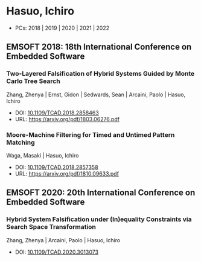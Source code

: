 # Hasuo, Ichiro

* PCs: 2018 | 2019 | 2020 | 2021 | 2022

## EMSOFT 2018: 18th International Conference on Embedded Software

### Two-Layered Falsification of Hybrid Systems Guided by Monte Carlo Tree Search
Zhang, Zhenya | Ernst, Gidon | Sedwards, Sean | Arcaini, Paolo | Hasuo, Ichiro
* DOI: [10.1109/TCAD.2018.2858463](https://doi.org/10.1109/TCAD.2018.2858463)
* URL: <https://arxiv.org/pdf/1803.06276.pdf>

### Moore-Machine Filtering for Timed and Untimed Pattern Matching
Waga, Masaki | Hasuo, Ichiro
* DOI: [10.1109/TCAD.2018.2857358](https://doi.org/10.1109/TCAD.2018.2857358)
* URL: <https://arxiv.org/pdf/1810.09633.pdf>

## EMSOFT 2020: 20th International Conference on Embedded Software

### Hybrid System Falsification under (In)equality Constraints via Search Space Transformation
Zhang, Zhenya | Arcaini, Paolo | Hasuo, Ichiro
* DOI: [10.1109/TCAD.2020.3013073](https://doi.org/10.1109/TCAD.2020.3013073)

